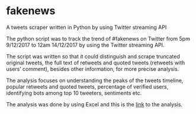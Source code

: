 # fakenews
A tweets scraper written in Python by using Twitter streaming API

The python script was to track the trend of #fakenews on Twitter from 5pm 9/12/2017 to 12am 14/12/2017 by using the Twitter streaming API.

The script was written so that it could distinguish and scrape truncated original tweets, the full text of retweets and quoted tweets (retweets with users’ comment), besides other information, for more precise analysis.

The analysis focuses on understanding the peaks of the tweets timeline, popular retweets and quoted tweets, percentage of verified users, identifying bots among top 10 tweeters, sentiments etc.

The analysis was done by using Excel and this is the [link](http://igor.gold.ac.uk/~llee003/fakenews/) to the analysis.
